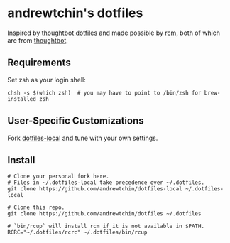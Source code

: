 andrewtchin's dotfiles
=================
Inspired by [thoughtbot dotfiles](https://github.com/thoughtbot/dotfiles) and made possible by
[rcm](https://github.com/thoughtbot/rcm), both of which are from [thoughtbot](https://github.com/thoughtbot).


Requirements
------------
Set zsh as your login shell:
```
chsh -s $(which zsh)  # you may have to point to /bin/zsh for brew-installed zsh
```


User-Specific Customizations
----------------------------
Fork [dotfiles-local](https://github.com/andrewtchin/dotfiles-local) and tune with your own settings.


Install
-------
```
# Clone your personal fork here.
# Files in ~/.dotfiles-local take precedence over ~/.dotfiles.
git clone https://github.com/andrewtchin/dotfiles-local ~/.dotfiles-local

# Clone this repo.
git clone https://github.com/andrewtchin/dotfiles ~/.dotfiles

# `bin/rcup` will install rcm if it is not available in $PATH.
RCRC="~/.dotfiles/rcrc" ~/.dotfiles/bin/rcup
```
